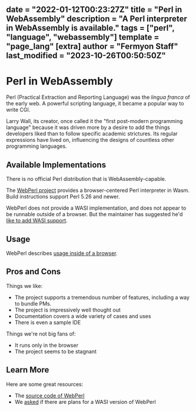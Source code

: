 date = "2022-01-12T00:23:27Z"
title = "Perl in WebAssembly"
description = "A Perl interpreter in WebAssembly is available."
tags = ["perl", "language", "webassembly"]
template = "page_lang"
[extra]
author = "Fermyon Staff"
last_modified = "2023-10-26T00:50:50Z"
---
# Perl in WebAssembly

Perl (Practical Extraction and Reporting Language) was the _lingua franca_ of the early web.
A powerful scripting language, it became a popular way to write CGI.

Larry Wall, its creator, once called it the "first post-modern programming language"
because it was driven more by a desire to add the things developers liked than to follow specific academic strictures.
Its regular expressions have lived on, influencing the designs of countless
other programming languages.

## Available Implementations

There is no official Perl distribution that is WebAssembly-capable.

The [WebPerl project](https://webperl.zero-g.net/) provides a browser-centered Perl interpreter in Wasm.
Build instructions support Perl 5.26 and newer.

WebPerl does not provide a WASI implementation, and does not appear to be runnable outside of a browser.
But the maintainer has suggested he'd [like to add WASI support](https://github.com/haukex/webperl/issues/23).

## Usage

WebPerl describes [usage inside of a browser](https://webperl.zero-g.net/using.html).

## Pros and Cons

Things we like:

- The project supports a tremendous number of features, including a way to bundle PMs.
- The project is impressively well thought out
- Documentation covers a wide variety of cases and uses
- There is even a sample IDE

Things we're not big fans of:

- It runs only in the browser
- The project seems to be stagnant


## Learn More

Here are some great resources:

- The [source code of WebPerl](https://github.com/haukex/webperl)
- We [asked](https://github.com/haukex/webperl/issues/23) if there are plans for a WASI version of WebPerl
